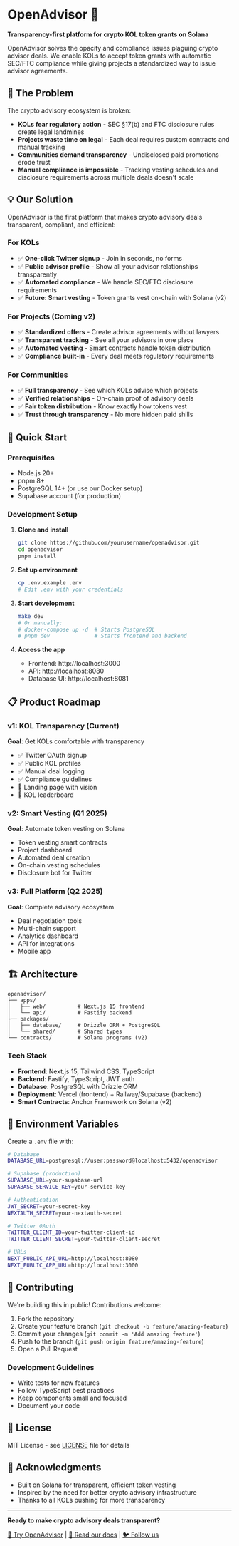 # OpenAdvisor 🌟

**Transparency-first platform for crypto KOL token grants on Solana**

OpenAdvisor solves the opacity and compliance issues plaguing crypto advisor deals. We enable KOLs to accept token grants with automatic SEC/FTC compliance while giving projects a standardized way to issue advisor agreements.

## 🎯 The Problem

The crypto advisory ecosystem is broken:

- **KOLs fear regulatory action** - SEC §17(b) and FTC disclosure rules create legal landmines
- **Projects waste time on legal** - Each deal requires custom contracts and manual tracking
- **Communities demand transparency** - Undisclosed paid promotions erode trust
- **Manual compliance is impossible** - Tracking vesting schedules and disclosure requirements across multiple deals doesn't scale

## 💡 Our Solution

OpenAdvisor is the first platform that makes crypto advisory deals transparent, compliant, and efficient:

### For KOLs

- ✅ **One-click Twitter signup** - Join in seconds, no forms
- ✅ **Public advisor profile** - Show all your advisor relationships transparently
- ✅ **Automated compliance** - We handle SEC/FTC disclosure requirements
- ✅ **Future: Smart vesting** - Token grants vest on-chain with Solana (v2)

### For Projects (Coming v2)

- ✅ **Standardized offers** - Create advisor agreements without lawyers
- ✅ **Transparent tracking** - See all your advisors in one place
- ✅ **Automated vesting** - Smart contracts handle token distribution
- ✅ **Compliance built-in** - Every deal meets regulatory requirements

### For Communities

- ✅ **Full transparency** - See which KOLs advise which projects
- ✅ **Verified relationships** - On-chain proof of advisory deals
- ✅ **Fair token distribution** - Know exactly how tokens vest
- ✅ **Trust through transparency** - No more hidden paid shills

## 🚀 Quick Start

### Prerequisites

- Node.js 20+
- pnpm 8+
- PostgreSQL 14+ (or use our Docker setup)
- Supabase account (for production)

### Development Setup

1. **Clone and install**

   ```bash
   git clone https://github.com/yourusername/openadvisor.git
   cd openadvisor
   pnpm install
   ```

2. **Set up environment**

   ```bash
   cp .env.example .env
   # Edit .env with your credentials
   ```

3. **Start development**

   ```bash
   make dev
   # Or manually:
   # docker-compose up -d  # Starts PostgreSQL
   # pnpm dev              # Starts frontend and backend
   ```

4. **Access the app**
   - Frontend: http://localhost:3000
   - API: http://localhost:8080
   - Database UI: http://localhost:8081

## 📋 Product Roadmap

### v1: KOL Transparency (Current)

**Goal**: Get KOLs comfortable with transparency

- ✅ Twitter OAuth signup
- ✅ Public KOL profiles
- ✅ Manual deal logging
- ✅ Compliance guidelines
- 🔄 Landing page with vision
- 🔄 KOL leaderboard

### v2: Smart Vesting (Q1 2025)

**Goal**: Automate token vesting on Solana

- Token vesting smart contracts
- Project dashboard
- Automated deal creation
- On-chain vesting schedules
- Disclosure bot for Twitter

### v3: Full Platform (Q2 2025)

**Goal**: Complete advisory ecosystem

- Deal negotiation tools
- Multi-chain support
- Analytics dashboard
- API for integrations
- Mobile app

## 🏗 Architecture

```
openadvisor/
├── apps/
│   ├── web/          # Next.js 15 frontend
│   └── api/          # Fastify backend
├── packages/
│   ├── database/     # Drizzle ORM + PostgreSQL
│   └── shared/       # Shared types
└── contracts/        # Solana programs (v2)
```

### Tech Stack

- **Frontend**: Next.js 15, Tailwind CSS, TypeScript
- **Backend**: Fastify, TypeScript, JWT auth
- **Database**: PostgreSQL with Drizzle ORM
- **Deployment**: Vercel (frontend) + Railway/Supabase (backend)
- **Smart Contracts**: Anchor Framework on Solana (v2)

## 🔑 Environment Variables

Create a `.env` file with:

```bash
# Database
DATABASE_URL=postgresql://user:password@localhost:5432/openadvisor

# Supabase (production)
SUPABASE_URL=your-supabase-url
SUPABASE_SERVICE_KEY=your-service-key

# Authentication
JWT_SECRET=your-secret-key
NEXTAUTH_SECRET=your-nextauth-secret

# Twitter OAuth
TWITTER_CLIENT_ID=your-twitter-client-id
TWITTER_CLIENT_SECRET=your-twitter-client-secret

# URLs
NEXT_PUBLIC_API_URL=http://localhost:8080
NEXT_PUBLIC_APP_URL=http://localhost:3000
```

## 🤝 Contributing

We're building this in public! Contributions welcome:

1. Fork the repository
2. Create your feature branch (`git checkout -b feature/amazing-feature`)
3. Commit your changes (`git commit -m 'Add amazing feature'`)
4. Push to the branch (`git push origin feature/amazing-feature`)
5. Open a Pull Request

### Development Guidelines

- Write tests for new features
- Follow TypeScript best practices
- Keep components small and focused
- Document your code

## 📄 License

MIT License - see [LICENSE](LICENSE) file for details

## 🙏 Acknowledgments

- Built on Solana for transparent, efficient token vesting
- Inspired by the need for better crypto advisory infrastructure
- Thanks to all KOLs pushing for more transparency

---

**Ready to make crypto advisory deals transparent?**

[🚀 Try OpenAdvisor](https://openadvisor.xyz) | [📖 Read our docs](https://docs.openadvisor.xyz) | [🐦 Follow us](https://twitter.com/openadvisor)

